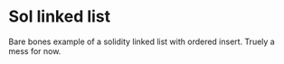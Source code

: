 # Sol linked list
Bare bones example of a solidity linked list with ordered insert. Truely a mess for now.

